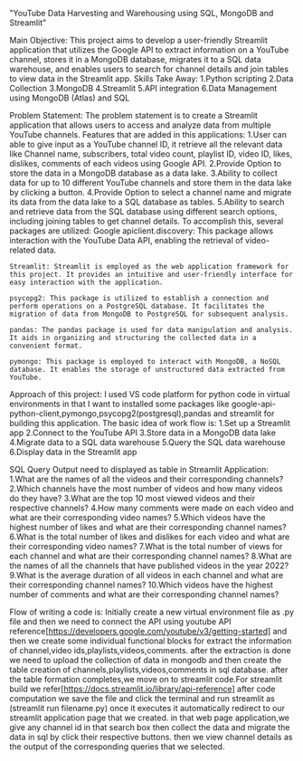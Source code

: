 "YouTube Data Harvesting and Warehousing using SQL, MongoDB and Streamlit"

Main Objective:
     This project aims to develop a user-friendly Streamlit application that utilizes the Google API to extract information on a YouTube channel, stores it in a MongoDB database, migrates it to a SQL data warehouse, and enables users to search for channel details and join tables to view data in the Streamlit app.
Skills Take Away:
     1.Python scripting
     2.Data Collection
     3.MongoDB
     4.Streamlit 
     5.API integration
     6.Data Management using MongoDB (Atlas) and SQL

Problem Statement:
    The problem statement is to create a Streamlit application that allows users to access and analyze data from multiple YouTube channels.
Features that are added in this applications:
    1.User can able to give input as a YouTube channel ID, it retrieve all the relevant data like Channel name, subscribers, total video count, playlist ID, video ID, likes, dislikes, comments of each videos using Google API.
    2.Provide Option to store the data in a MongoDB database as a data lake.
    3.Ability to collect data for up to 10 different YouTube channels and store them in the data lake by clicking a button.
    4.Provide Option to select a channel name and migrate its data from the data lake to a SQL database as tables.
    5.Ability to search and retrieve data from the SQL database using different search options, including joining tables to get channel details.
To accomplish this, several packages are utilized:
    Google apiclient.discovery: This package allows interaction with the YouTube Data API, enabling the retrieval of video-related data.

    Streamlit: Streamlit is employed as the web application framework for this project. It provides an intuitive and user-friendly interface for easy interaction with the application.

    psycopg2: This package is utilized to establish a connection and perform operations on a PostgreSQL database. It facilitates the migration of data from MongoDB to PostgreSQL for subsequent analysis.

    pandas: The pandas package is used for data manipulation and analysis. It aids in organizing and structuring the collected data in a convenient format.

    pymongo: This package is employed to interact with MongoDB, a NoSQL database. It enables the storage of unstructured data extracted from YouTube.

Approach of this project:
    I used VS code platform for python code in virtual environments in that I want to installed some packages like google-api-python-client,pymongo,psycopg2(postgresql),pandas and streamlit for building this application.
    The basic idea of work flow is:
               1.Set up a Streamlit app
               2.Connect to the YouTube API
               3.Store data in a MongoDB data lake
               4.Migrate data to a SQL data warehouse
               5.Query the SQL data warehouse
               6.Display data in the Streamlit app

  SQL Query Output need to displayed as table in Streamlit Application:
              1.What are the names of all the videos and their corresponding channels?
              2.Which channels have the most number of videos and how many videos do they have?
              3.What are the top 10 most viewed videos and their respective channels?
              4.How many comments were made on each video and what are their corresponding video names?
              5.Which videos have the highest number of likes and what are their corresponding channel names?
              6.What is the total number of likes and dislikes for each video and what are their corresponding video names?
              7.What is the total number of views for each channel and what are their corresponding channel names?
              8.What are the names of all the channels that have published videos in the year 2022?
              9.What is the average duration of all videos in each channel and what are their corresponding channel names?
              10.Which videos have the highest number of comments and what are their corresponding channel names?

Flow of writing a code is:
            Initially create a new virtual environment file as .py file and then we need to connect the API using youtube API reference[https://developers.google.com/youtube/v3/getting-started]
            and then we create some individual functional blocks for extract the information of channel,video ids,playlists,videos,comments.
            after the extraction is done we need to upload the collection of data in mongodb and then create the table creation of channels,playlists,videos,comments in sql database.
            after the table formation completes,we move on to streamlit code.For streamlit build we refer[https://docs.streamlit.io/library/api-reference]
            after code computation we save the file and click the terminal and run streamlit as (streamlit run filename.py) once it executes it automatically redirect to our streamlit application page that we created.
            in that web page application,we give any channel id in that search box then collect the data and migrate the data in sql by click their respective buttons. then we view channel details as the output of the corresponding queries that we selected.

 

               
